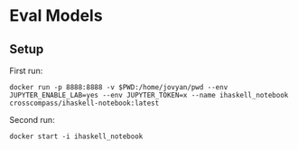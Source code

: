 # Eval Models

## Setup

First run:

`docker run -p 8888:8888 -v $PWD:/home/jovyan/pwd --env JUPYTER_ENABLE_LAB=yes --env JUPYTER_TOKEN=x --name ihaskell_notebook crosscompass/ihaskell-notebook:latest`

Second run:

`docker start -i ihaskell_notebook`
